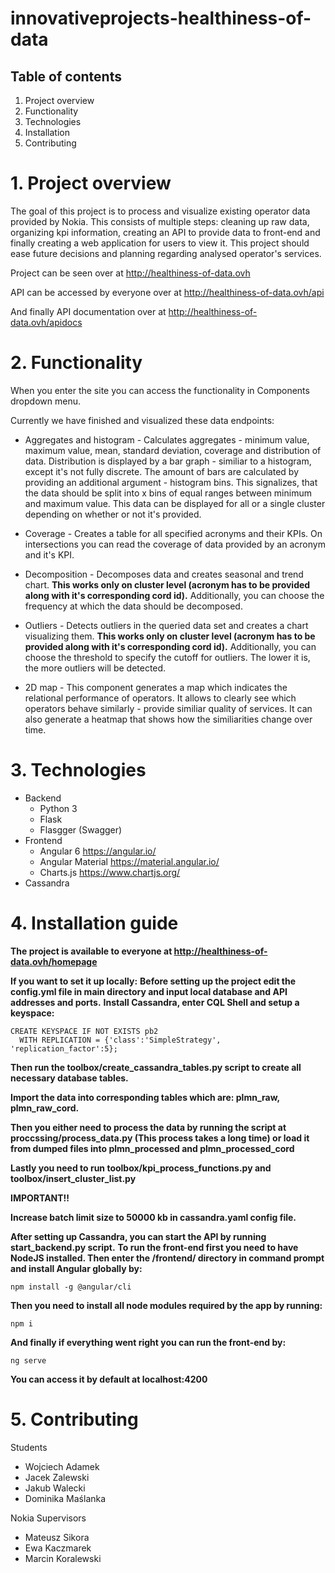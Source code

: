 # innovativeprojects-healthiness-of-data

## Table of contents
1. Project overview
2. Functionality
3. Technologies
4. Installation
5. Contributing


# 1. Project overview
The goal of this project is to process and visualize existing operator data provided by Nokia. This consists of multiple steps: cleaning up raw data, organizing kpi information, creating an API to provide data to front-end and finally creating a web application for users to view it. This project should ease future decisions and planning regarding analysed operator's services.

Project can be seen over at http://healthiness-of-data.ovh

API can be accessed by everyone over at http://healthiness-of-data.ovh/api

And finally API documentation over at http://healthiness-of-data.ovh/apidocs


# 2. Functionality
When you enter the site you can access the functionality in Components dropdown menu.

Currently we have finished and visualized these data endpoints:

* Aggregates and histogram - Calculates aggregates - minimum value, maximum value, mean, standard deviation, coverage and distribution of data. Distribution is displayed by a bar graph - similiar to a histogram, except it's not fully discrete. The amount of bars are calculated by providing an additional argument - histogram bins. This signalizes, that the data should be split into x bins of equal ranges between minimum and maximum value. This data can be displayed for all or a single cluster depending on whether or not it's provided.

* Coverage - Creates a table for all specified acronyms and their KPIs. On intersections you can read the coverage of data provided by an acronym and it's KPI. 

* Decomposition - Decomposes data and creates seasonal and trend chart. **This works only on cluster level (acronym has to be provided along with it's corresponding cord id).** Additionally, you can choose the frequency at which the data should be decomposed.

* Outliers - Detects outliers in the queried data set and creates a chart visualizing them. **This works only on cluster level (acronym has to be provided along with it's corresponding cord id).** Additionally, you can choose the threshold to specify the cutoff for outliers. The lower it is, the more outliers will be detected.

* 2D map - This component generates a map which indicates the relational performance of operators. It allows to clearly see which operators behave similarly - provide similiar quality of services. It can also generate a heatmap that shows how the similiarities change over time.

# 3. Technologies
* Backend
  * Python 3
  * Flask
  * Flasgger (Swagger)
* Frontend
  * Angular 6 https://angular.io/
  * Angular Material https://material.angular.io/
  * Charts.js https://www.chartjs.org/
* Cassandra


# 4. Installation guide
**The project is available to everyone at http://healthiness-of-data.ovh/homepage**

**If you want to set it up locally:**
**Before setting up the project edit the config.yml file in main directory and input local database and API addresses and ports.**
**Install Cassandra, enter CQL Shell and setup a keyspace:**

    CREATE KEYSPACE IF NOT EXISTS pb2  
      WITH REPLICATION = {'class':'SimpleStrategy', 'replication_factor':5};  


**Then run the toolbox/create_cassandra_tables.py script to create all necessary database tables.**

**Import the data into corresponding tables which are: plmn_raw, plmn_raw_cord.**

**Then you either need to process the data by running the script at proccssing/process_data.py (This process takes a long time) or load it from dumped files into plmn_processed and plmn_processed_cord**

**Lastly you need to run toolbox/kpi_process_functions.py and toolbox/insert_cluster_list.py**

**IMPORTANT!!**

**Increase batch limit size to 50000 kb in cassandra.yaml config file.**

**After setting up Cassandra, you can start the API by running start_backend.py script.**
**To run the front-end first you need to have NodeJS installed. Then enter the /frontend/ directory in command prompt and install Angular globally by:**
```
npm install -g @angular/cli
```
**Then you need to install all node modules required by the app by running:**
```
npm i
```
**And finally if everything went right you can run the front-end by:**
```
ng serve
```
**You can access it by default at localhost:4200**


# 5. Contributing
Students
* Wojciech Adamek
* Jacek Zalewski
* Jakub Walecki
* Dominika Maślanka

Nokia Supervisors
* Mateusz Sikora
* Ewa Kaczmarek
* Marcin Koralewski

